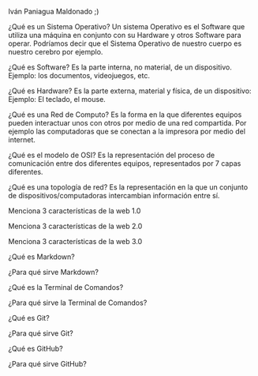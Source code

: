 Iván Paniagua Maldonado ;)

¿Qué es un Sistema Operativo?
Un sistema Operativo es el Software que utiliza una máquina en conjunto con su Hardware y otros Software para operar. Podríamos decir que el Sistema Operativo de nuestro cuerpo es nuestro cerebro por ejemplo.

¿Qué es Software?
Es la parte interna, no material, de un dispositivo. Ejemplo: los documentos, videojuegos, etc.

¿Qué es Hardware?
Es la parte externa, material y física, de un dispositivo: Ejemplo: El teclado, el mouse.

¿Qué es una Red de Computo?
Es la forma en la que diferentes equipos pueden interactuar unos con otros por medio de una red compartida. Por ejemplo las computadoras que se conectan a la impresora por medio del internet.

¿Qué es el modelo de OSI?
Es la representación del proceso de comunicación entre dos diferentes equipos, representados por 7 capas diferentes.

¿Qué es una topología de red?
Es la representación en la que un conjunto de dispositivos/computadoras intercambian información entre sí.

Menciona 3 características de la web 1.0

Menciona 3 características de la web 2.0

Menciona 3 características de la web 3.0

¿Qué es Markdown?

¿Para qué sirve Markdown?

¿Qué es la Terminal de Comandos?

¿Para qué sirve la Terminal de Comandos?

¿Qué es Git?

¿Para qué sirve Git?

¿Qué es GitHub?

¿Para qué sirve GitHub?